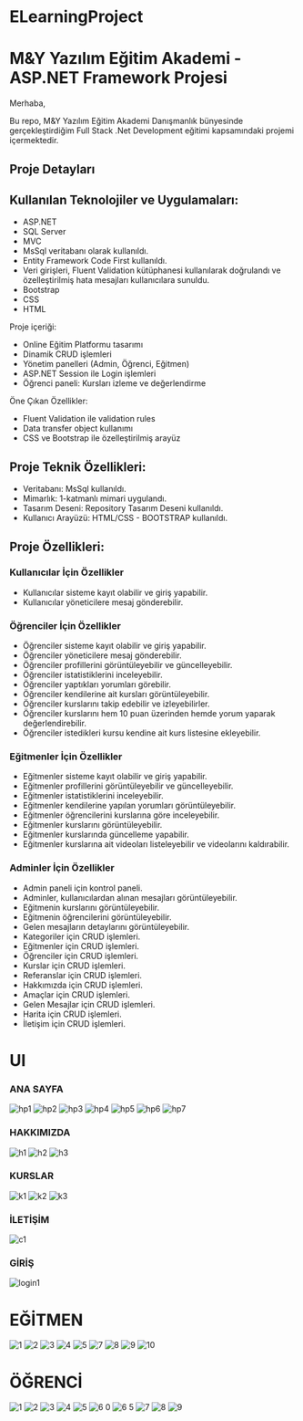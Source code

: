 # ELearningProject
# M&Y Yazılım Eğitim Akademi - ASP.NET Framework Projesi

Merhaba,

Bu repo, M&Y Yazılım Eğitim Akademi Danışmanlık bünyesinde gerçekleştirdiğim Full Stack .Net Development eğitimi kapsamındaki projemi içermektedir.

## Proje Detayları

 ## Kullanılan Teknolojiler ve Uygulamaları:
- ASP.NET
- SQL Server
- MVC
- MsSql veritabanı olarak kullanıldı.
- Entity Framework Code First kullanıldı.
- Veri girişleri, Fluent Validation kütüphanesi kullanılarak doğrulandı ve özelleştirilmiş hata mesajları kullanıcılara sunuldu.
- Bootstrap
- CSS
- HTML

Proje içeriği:
- Online Eğitim Platformu tasarımı
- Dinamik CRUD işlemleri
- Yönetim panelleri (Admin, Öğrenci, Eğitmen)
- ASP.NET Session ile Login işlemleri
- Öğrenci paneli: Kursları izleme ve değerlendirme

Öne Çıkan Özellikler:
- Fluent Validation ile validation rules
- Data transfer object kullanımı
- CSS ve Bootstrap ile özelleştirilmiş arayüz

## Proje Teknik Özellikleri:

- Veritabanı: MsSql kullanıldı.
- Mimarlık: 1-katmanlı mimari uygulandı.
- Tasarım Deseni: Repository Tasarım Deseni kullanıldı.
- Kullanıcı Arayüzü: HTML/CSS - BOOTSTRAP kullanıldı.

## Proje Özellikleri:

### Kullanıcılar İçin Özellikler

- Kullanıcılar sisteme kayıt olabilir ve giriş yapabilir.
- Kullanıcılar yöneticilere mesaj gönderebilir.

### Öğrenciler İçin Özellikler

- Öğrenciler sisteme kayıt olabilir ve giriş yapabilir.
- Öğrenciler yöneticilere mesaj gönderebilir.
- Öğrenciler profillerini görüntüleyebilir ve güncelleyebilir.
- Öğrenciler istatistiklerini inceleyebilir.
- Öğrenciler yaptıkları yorumları görebilir.
- Öğrenciler kendilerine ait kursları görüntüleyebilir.
- Öğrenciler kurslarını takip edebilir ve izleyebilirler.
- Öğrenciler kurslarını hem 10 puan üzerinden hemde yorum yaparak değerlendirebilir.
- Öğrenciler istedikleri kursu kendine ait kurs listesine ekleyebilir.

### Eğitmenler İçin Özellikler

- Eğitmenler sisteme kayıt olabilir ve giriş yapabilir.
- Eğitmenler profillerini görüntüleyebilir ve güncelleyebilir.
- Eğitmenler istatistiklerini inceleyebilir.
- Eğitmenler kendilerine yapılan yorumları görüntüleyebilir.
- Eğitmenler öğrencilerini kurslarına göre inceleyebilir.
- Eğitmenler kurslarını görüntüleyebilir.
- Eğitmenler kurslarında güncelleme yapabilir.
- Eğitmenler kurslarına ait videoları listeleyebilir ve videolarını kaldırabilir.

### Adminler İçin Özellikler

- Admin paneli için kontrol paneli.
- Adminler, kullanıcılardan alınan mesajları görüntüleyebilir.
- Eğitmenin kurslarını görüntüleyebilir.
- Eğitmenin öğrencilerini görüntüleyebilir.
- Gelen mesajların detaylarını görüntüleyebilir.
- Kategoriler için CRUD işlemleri.
- Eğitmenler için CRUD işlemleri.
- Öğrenciler için CRUD işlemleri.
- Kurslar için CRUD işlemleri.
- Referanslar için CRUD işlemleri.
- Hakkımızda için CRUD işlemleri.
- Amaçlar için CRUD işlemleri.
- Gelen Mesajlar için CRUD işlemleri.
- Harita için CRUD işlemleri.
- İletişim için CRUD işlemleri.

# UI

### ANA SAYFA
![hp1](https://github.com/kkelesyusuf23/ELearningProject/assets/148692615/e600af11-dfd6-4303-bf2a-d4e9d2680834)
![hp2](https://github.com/kkelesyusuf23/ELearningProject/assets/148692615/75e79cf3-5819-4e27-9f72-66c2982b4524)
![hp3](https://github.com/kkelesyusuf23/ELearningProject/assets/148692615/043eeeb3-4db4-47e7-8bbd-8f56f2fd14fd)
![hp4](https://github.com/kkelesyusuf23/ELearningProject/assets/148692615/f73e9801-4232-4377-a445-c33df6fa4e61)
![hp5](https://github.com/kkelesyusuf23/ELearningProject/assets/148692615/0f1fc06a-e01a-4922-a7cc-89cc0a7329fc)
![hp6](https://github.com/kkelesyusuf23/ELearningProject/assets/148692615/86ec8b34-f944-4525-8785-8e21fe6e2577)
![hp7](https://github.com/kkelesyusuf23/ELearningProject/assets/148692615/ce272467-16b8-46c9-9f93-65a9c574223e)

### HAKKIMIZDA
![h1](https://github.com/kkelesyusuf23/ELearningProject/assets/148692615/e5d9ae52-52c1-477b-8c66-d7e71b1e74e0)
![h2](https://github.com/kkelesyusuf23/ELearningProject/assets/148692615/4411c92b-b2e1-4955-9135-558c0953ac3c)
![h3](https://github.com/kkelesyusuf23/ELearningProject/assets/148692615/ef101999-bb3a-488e-91e1-5202f87a9a4a)

### KURSLAR
![k1](https://github.com/kkelesyusuf23/ELearningProject/assets/148692615/098445cd-e420-47b6-81ff-58ec38e05d5c)
![k2](https://github.com/kkelesyusuf23/ELearningProject/assets/148692615/e0c1718d-fbcc-4cba-9996-1a3627e817b9)
![k3](https://github.com/kkelesyusuf23/ELearningProject/assets/148692615/e2167d25-a980-4cf9-92fb-a15067893fdc)

### İLETİŞİM
![c1](https://github.com/kkelesyusuf23/ELearningProject/assets/148692615/0f618605-24d9-4ae1-8d0a-6a20893ba8aa)

### GİRİŞ
![login1](https://github.com/kkelesyusuf23/ELearningProject/assets/148692615/e49b6f74-c359-4d46-87e8-ee2ea0583324)


# EĞİTMEN
![1](https://github.com/kkelesyusuf23/ELearningProject/assets/148692615/194ed415-ad51-40f9-9d61-55103eb4c977)
![2](https://github.com/kkelesyusuf23/ELearningProject/assets/148692615/bdc56579-f9fb-44aa-9fff-a66ce30eb69c)
![3](https://github.com/kkelesyusuf23/ELearningProject/assets/148692615/5b2d98dd-6f8a-464c-8de4-9668962ad15c)
![4](https://github.com/kkelesyusuf23/ELearningProject/assets/148692615/c31297c8-1c3c-4305-882a-a66d8e99ecc7)
![5](https://github.com/kkelesyusuf23/ELearningProject/assets/148692615/80400e1b-f3e3-49d8-aab3-6b1040984754)
![7](https://github.com/kkelesyusuf23/ELearningProject/assets/148692615/73676e90-3db9-4fa5-a879-f7318e0d3c06)
![8](https://github.com/kkelesyusuf23/ELearningProject/assets/148692615/9368a8d9-0da8-4341-8299-9ffbc23f0189)
![9](https://github.com/kkelesyusuf23/ELearningProject/assets/148692615/b238f75e-39d6-42fc-a901-f89afc4bf7b1)
![10](https://github.com/kkelesyusuf23/ELearningProject/assets/148692615/4c050b31-b29e-48d2-9375-305ab88064dc)

# ÖĞRENCİ
![1](https://github.com/kkelesyusuf23/ELearningProject/assets/148692615/bb3e5086-5d1b-4d31-8d3d-8e4965c88b8f)
![2](https://github.com/kkelesyusuf23/ELearningProject/assets/148692615/c3bf4223-b541-47b9-b51f-cc9fa7ddc943)
![3](https://github.com/kkelesyusuf23/ELearningProject/assets/148692615/ebcb451a-0bb8-4821-acd6-5fb1637edabf)
![4](https://github.com/kkelesyusuf23/ELearningProject/assets/148692615/4540e846-756b-4cad-a673-bdbc47341319)
![5](https://github.com/kkelesyusuf23/ELearningProject/assets/148692615/b997c009-619c-4748-aab4-c9ee96f857e0)
![6 0](https://github.com/kkelesyusuf23/ELearningProject/assets/148692615/be318b62-dbc9-4ffd-a189-1bfb7cf911a2)
![6 5](https://github.com/kkelesyusuf23/ELearningProject/assets/148692615/e43e1532-8026-4a1b-b56a-e10e3ec79c82)
![7](https://github.com/kkelesyusuf23/ELearningProject/assets/148692615/69e0649b-18da-44c0-9b9e-7e9bd4e74c81)
![8](https://github.com/kkelesyusuf23/ELearningProject/assets/148692615/015c4e55-b51a-4322-91ad-568e7f4a5042)
![9](https://github.com/kkelesyusuf23/ELearningProject/assets/148692615/b63b82df-1d68-478c-bc91-a4e44131f91a)














